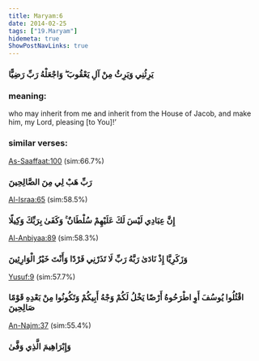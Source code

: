 ```yaml
---
title: Maryam:6
date: 2014-02-25
tags: ["19.Maryam"]
hidemeta: true 
ShowPostNavLinks: true 
---
```

### يَرِثُنِي وَيَرِثُ مِنْ آلِ يَعْقُوبَ ۖ وَاجْعَلْهُ رَبِّ رَضِيًّا
### meaning: 
who may inherit from me and inherit from the House of Jacob, and make him, my Lord, pleasing [to You]!’
### similar verses: 

[As-Saaffaat:100](/37/100) (sim:66.7%)

### رَبِّ هَبْ لِي مِنَ الصَّالِحِينَ

[Al-Israa:65](/17/65) (sim:58.5%)

### إِنَّ عِبَادِي لَيْسَ لَكَ عَلَيْهِمْ سُلْطَانٌ ۚ وَكَفَىٰ بِرَبِّكَ وَكِيلًا

[Al-Anbiyaa:89](/21/89) (sim:58.3%)

### وَزَكَرِيَّا إِذْ نَادَىٰ رَبَّهُ رَبِّ لَا تَذَرْنِي فَرْدًا وَأَنْتَ خَيْرُ الْوَارِثِينَ

[Yusuf:9](/12/9) (sim:57.7%)

### اقْتُلُوا يُوسُفَ أَوِ اطْرَحُوهُ أَرْضًا يَخْلُ لَكُمْ وَجْهُ أَبِيكُمْ وَتَكُونُوا مِنْ بَعْدِهِ قَوْمًا صَالِحِينَ

[An-Najm:37](/53/37) (sim:55.4%)

### وَإِبْرَاهِيمَ الَّذِي وَفَّىٰ
